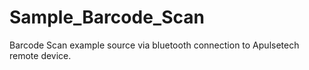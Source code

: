 # Sample_Barcode_Scan
Barcode Scan example source via bluetooth connection to Apulsetech remote device.

